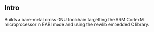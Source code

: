 ## Intro
Builds a bare-metal cross GNU toolchain targetting the ARM CortexM
microprocessor in EABI mode and using the newlib embedded C library.
